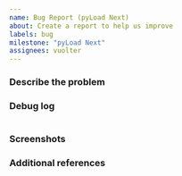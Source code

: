 ```yaml
---
name: Bug Report (pyLoad Next)
about: Create a report to help us improve
labels: bug
milestone: "pyLoad Next"
assignees: vuolter
---
```


<!-- ANNOTATIONS LIKE THIS WILL NOT BE VISIBLE IN YOUR TICKET -->

### Describe the problem

<!-- A clear and concise description of what the problem is. -->

<!-- WRITE HERE -->

### Debug log

<!-- Remember to enable `Debug Mode` in pyload's general settings. -->

<!-- WRITE IN HERE -->

```

```

<!-- WRITE IN HERE -->

### Screenshots

<!-- Any screenshot that can help to explain your problem. -->

<!-- WRITE HERE - OPTIONAL -->

### Additional references

<!-- Any other reference, related issues or pull requests about this report. -->

<!-- WRITE HERE - OPTIONAL -->
